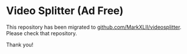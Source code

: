 # Video Splitter (Ad Free)

This repository has been migrated to [github.com/MarkXLII/videosplitter](https://github.com/MarkXLII/videosplitter). Please check that repository.

Thank you!
